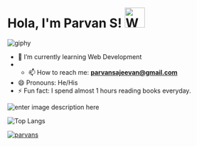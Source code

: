 # Hola, I'm Parvan S! <a target="_blank" rel="noopener noreferrer" href="https://raw.githubusercontent.com/nixin72/nixin72/master/wave.gif"><img src="https://raw.githubusercontent.com/nixin72/nixin72/master/wave.gif" alt="Waving hand animated gif" height="45" width="45" style="max-width: 100%;"></a>


![giphy](https://user-images.githubusercontent.com/85297690/149080721-35d134c1-ffd7-4e89-af3c-7b154ab57ee9.gif)


<!-- - 🔭 I’m currently working on ...-->
<!-- - 👯 I’m looking to collaborate on ... -->
<!--- 🤔 I’m looking for help with ... -->                                                                                                                                       <!-- - 💬 Ask me about ... -->
- 🌱 I’m currently learning Web Development
- - 📫 How to reach me: <strong><a href="mailto:parvansajeevan@gmail.com">parvansajeevan@gmail.com</a></strong>
- 😄 Pronouns: He/His
- ⚡ Fun fact: I spend almost 1 hours reading books everyday. 
                                                                                                                 
![enter image description here](https://github-readme-stats.vercel.app/api?username=parvans&&show_icons=true&title_color=05A4F7&icon_color=bb2acf&text_color=daf7dc&bg_color=151515)

![Top Langs](https://github-readme-stats.vercel.app/api/top-langs/?username=parvans&langs_count=8)

<p align="left" dir="auto"> <a target="_blank" rel="noopener noreferrer" href="https://camo.githubusercontent.com/bbe7ce133ba2e06ddf6e14faea09dbff8fc4697ba5d81c3a713785cae3fcb99d/68747470733a2f2f6b6f6d617265762e636f6d2f67687076632f3f757365726e616d653d76656c61766131343131266c6162656c3d50726f66696c65253230766965777326636f6c6f723d306537356236267374796c653d666c6174"><img src="https://camo.githubusercontent.com/bbe7ce133ba2e06ddf6e14faea09dbff8fc4697ba5d81c3a713785cae3fcb99d/68747470733a2f2f6b6f6d617265762e636f6d2f67687076632f3f757365726e616d653d76656c61766131343131266c6162656c3d50726f66696c65253230766965777326636f6c6f723d306537356236267374796c653d666c6174" alt="parvans" data-canonical-src="https://komarev.com/ghpvc/?username=parvans&amp;label=Profile%20views&amp;color=0e75b6&amp;style=flat" style="max-width: 100%;"></a> </p>
